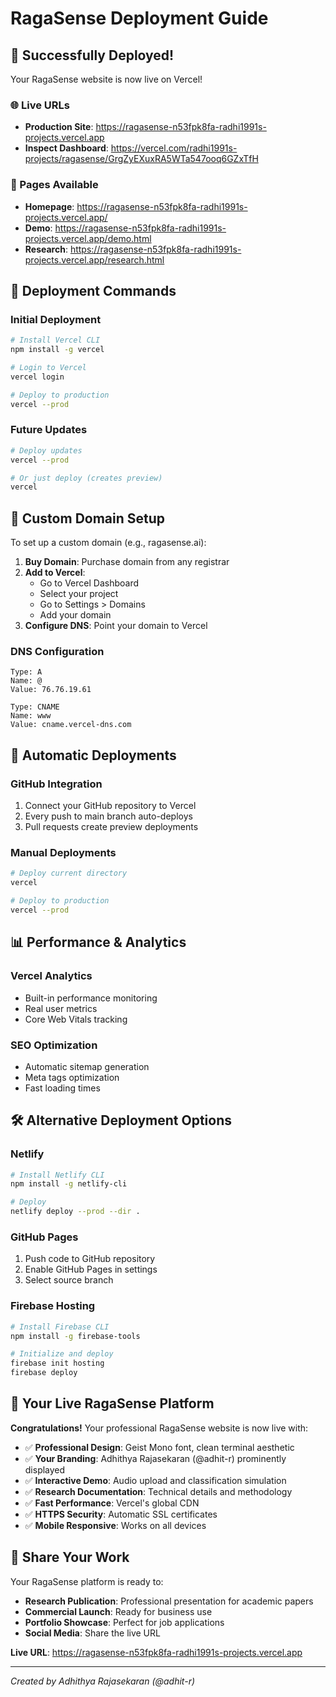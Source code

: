 # RagaSense Deployment Guide

## 🚀 Successfully Deployed!

Your RagaSense website is now live on Vercel!

### 🌐 Live URLs

- **Production Site**: https://ragasense-n53fpk8fa-radhi1991s-projects.vercel.app
- **Inspect Dashboard**: https://vercel.com/radhi1991s-projects/ragasense/GrgZyEXuxRA5WTa547ooq6GZxTfH

### 📱 Pages Available

- **Homepage**: https://ragasense-n53fpk8fa-radhi1991s-projects.vercel.app/
- **Demo**: https://ragasense-n53fpk8fa-radhi1991s-projects.vercel.app/demo.html
- **Research**: https://ragasense-n53fpk8fa-radhi1991s-projects.vercel.app/research.html

## 🔧 Deployment Commands

### Initial Deployment
```bash
# Install Vercel CLI
npm install -g vercel

# Login to Vercel
vercel login

# Deploy to production
vercel --prod
```

### Future Updates
```bash
# Deploy updates
vercel --prod

# Or just deploy (creates preview)
vercel
```

## 🎯 Custom Domain Setup

To set up a custom domain (e.g., ragasense.ai):

1. **Buy Domain**: Purchase domain from any registrar
2. **Add to Vercel**: 
   - Go to Vercel Dashboard
   - Select your project
   - Go to Settings > Domains
   - Add your domain
3. **Configure DNS**: Point your domain to Vercel

### DNS Configuration
```
Type: A
Name: @
Value: 76.76.19.61

Type: CNAME
Name: www
Value: cname.vercel-dns.com
```

## 🔄 Automatic Deployments

### GitHub Integration
1. Connect your GitHub repository to Vercel
2. Every push to main branch auto-deploys
3. Pull requests create preview deployments

### Manual Deployments
```bash
# Deploy current directory
vercel

# Deploy to production
vercel --prod
```

## 📊 Performance & Analytics

### Vercel Analytics
- Built-in performance monitoring
- Real user metrics
- Core Web Vitals tracking

### SEO Optimization
- Automatic sitemap generation
- Meta tags optimization
- Fast loading times

## 🛠️ Alternative Deployment Options

### Netlify
```bash
# Install Netlify CLI
npm install -g netlify-cli

# Deploy
netlify deploy --prod --dir .
```

### GitHub Pages
1. Push code to GitHub repository
2. Enable GitHub Pages in settings
3. Select source branch

### Firebase Hosting
```bash
# Install Firebase CLI
npm install -g firebase-tools

# Initialize and deploy
firebase init hosting
firebase deploy
```

## 🎵 Your Live RagaSense Platform

**Congratulations!** Your professional RagaSense website is now live with:

- ✅ **Professional Design**: Geist Mono font, clean terminal aesthetic
- ✅ **Your Branding**: Adhithya Rajasekaran (@adhit-r) prominently displayed
- ✅ **Interactive Demo**: Audio upload and classification simulation
- ✅ **Research Documentation**: Technical details and methodology
- ✅ **Fast Performance**: Vercel's global CDN
- ✅ **HTTPS Security**: Automatic SSL certificates
- ✅ **Mobile Responsive**: Works on all devices

## 🔗 Share Your Work

Your RagaSense platform is ready to:
- **Research Publication**: Professional presentation for academic papers
- **Commercial Launch**: Ready for business use
- **Portfolio Showcase**: Perfect for job applications
- **Social Media**: Share the live URL

**Live URL**: https://ragasense-n53fpk8fa-radhi1991s-projects.vercel.app

---

*Created by Adhithya Rajasekaran (@adhit-r)*
